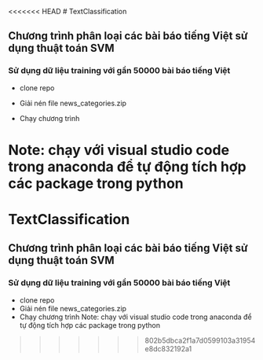<<<<<<< HEAD
﻿# TextClassification

## Chương trình phân loại các bài báo tiếng Việt sử dụng thuật toán SVM

### Sử dụng dữ liệu training với gần 50000 bài báo tiếng Việt

- clone repo

- Giải nén file news_categories.zip

- Chạy chương trình

Note: chạy với visual studio code trong anaconda để tự động tích hợp các package trong python
=======
# TextClassification
## Chương trình phân loại các bài báo tiếng Việt sử dụng thuật toán SVM
### Sử dụng dữ liệu training với gần 50000 bài báo tiếng Việt
- clone repo
- Giải nén file news_categories.zip
- Chạy chương trình
Note: chạy với visual studio code trong anaconda để tự động tích hợp các package trong python
>>>>>>> 802b5dbca2f1a7d0599103a31954e8dc832192a1
